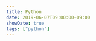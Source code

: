 ```yaml
---
title: Python
date: 2019-06-07T09:00:00+09:00
showDate: true
tags: ["python"]
---
```


```python

```
